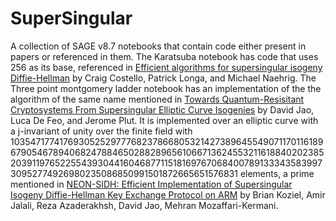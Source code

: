 # SuperSingular
A collection of SAGE v8.7 notebooks that contain code either present in papers or referenced in them.
The Karatsuba notebook has code that uses 256 as its base, referenced in [Efficient algorithms for supersingular isogeny Diffie-Hellman](https://eprint.iacr.org/2016/413.pdf) by Craig Costello, Patrick Longa, and Michael Naehrig. The Three point montgomery ladder notebook has an implementation of the the algorithm of the same name mentioned in [Towards Quantum-Resisitant Cryptosystems  From Supersingular Elliptic Curve Isogenies](https://eprint.iacr.org/2011/506.pdf) by David Jao, Luca De Feo, and Jerome Plut. It is implemented over an elliptic curve with a j-invariant of unity over the finite field with 10354717741769305252977768237866805321427389645549071170116189679054678940682478846502882896561066713624553211618840202385203911976522554393044160468771151816976706840078913334358399730952774926980235086850991501872665651576831 elements, a prime mentioned in [NEON-SIDH: Efficient Implementation of Supersingular Isogeny Diffie-Hellman Key Exchange Protocol on ARM](https://eprint.iacr.org/2016/669.pdf) by Brian Koziel, Amir Jalali, Reza Azaderakhsh, David Jao, Mehran Mozaffari-Kermani.
